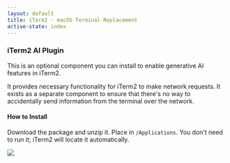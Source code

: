 ```yaml
---
layout: default
title: iTerm2 - macOS Terminal Replacement
active-state: index
---
```


### iTerm2 AI Plugin
This is an optional component you can install to enable generative AI features in iTerm2.

It provides necessary functionality for iTerm2 to make network requests. It exists as a separate component to ensure that there's no way to accidentally send information from the terminal over the network.

#### How to Install
Download the package and unzip it. Place in `/Applications`. You don't need to run it; iTerm2 will locate it automatically.

<div class="text-center">
        <a href="https://iterm2.com/downloads/ai-plugin/iTermAI-1.1.zip"><img src="img/download-button.png"></a>
</div>
